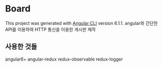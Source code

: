 # Board

This project was generated with [Angular CLI](https://github.com/angular/angular-cli) version 6.1.1.
angular와 간단한 API를 이용하여 HTTP 통신을 이용한 게시판 제작

## 사용한 것들
angular6+
angular-redux
redux-observable
redux-logger
